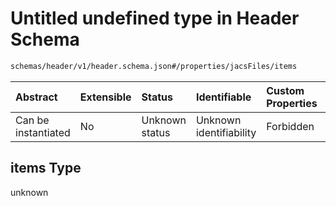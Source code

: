 # Untitled undefined type in Header Schema

```txt
schemas/header/v1/header.schema.json#/properties/jacsFiles/items
```



| Abstract            | Extensible | Status         | Identifiable            | Custom Properties | Additional Properties | Access Restrictions | Defined In                                                                                               |
| :------------------ | :--------- | :------------- | :---------------------- | :---------------- | :-------------------- | :------------------ | :------------------------------------------------------------------------------------------------------- |
| Can be instantiated | No         | Unknown status | Unknown identifiability | Forbidden         | Allowed               | none                | [header.schema.json\*](../../https:/hai.ai/schemas/=./schemas/header.schema.json "open original schema") |

## items Type

unknown
